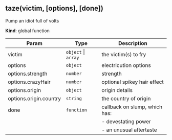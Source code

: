 <a name="taze"></a>
## taze(victim, [options], [done])
Pump an idiot full of volts

**Kind**: global function  

| Param                  | Type                    | Description                                                               |
| ---------------------- | ----------------------- | ------------------------------------------------------------------------- |
| victim                 | `object` &#124; `array` | the victim(s) to fry                                                      |
| options                | `object`                | electricution options                                                     |
| options.strength       | `number`                | strength                                                                  |
| options.crazyHair      | `number`                | optional spikey hair effect                                               |
| options.origin         | `object`                | origin details                                                            |
| options.origin.country | `string`                | the country of origin                                                     |
| done                   | `function`              | callback on slump, which has:                                             |
|                        |                         | - devestating power                                                       |
|                        |                         | - an unusual aftertaste                                                   |


